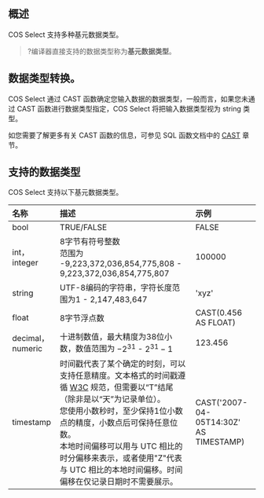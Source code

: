 ## 概述

COS Select 支持多种基元数据类型。

> ?编译器直接支持的数据类型称为**基元数据类型**。

## 数据类型转换。

COS Select 通过 CAST 函数确定您输入数据的数据类型，一般而言，如果您未通过 CAST 函数进行数据类型指定，COS Select 将把输入数据类型视为 string 类型。

如您需要了解更多有关 CAST 函数的信息，可参见 SQL 函数文档中的 [CAST](https://cloud.tencent.com/document/product/436/37637#cast) 章节。

## 支持的数据类型

COS Select 支持以下基元数据类型。

| 名称             | 描述                                                         | 示例                                     |
| :--------------- | :----------------------------------------------------------- | :--------------------------------------- |
| bool             | TRUE/FALSE                                                   | FALSE                                 |
| int，integer     | 8字节有符号整数<br>范围为 -9,223,372,036,854,775,808 - 9,223,372,036,854,775,807 | 100000                                 |
| string           | UTF-8编码的字符串，字符长度范围为1 - 2,147,483,647           | 'xyz'                                  |
| float            | 8字节浮点数                                                  | CAST(0.456 AS FLOAT)                   |
| decimal，numeric | 十进制数值，最大精度为38位小数，数值范围为 $-2^{31}$ - $2^{31}-1$ | 123.456                                |
| timestamp        | 时间戳代表了某个确定的时刻，可以支持任意精度。文本格式的时间戳遵循 [W3C](https://www.w3.org/TR/NOTE-datetime) 规范，但需要以“T”结尾（除非是以“天”为记录单位）。<br>您使用小数秒时，至少保持1位小数点的精度，小数点后可保持任意位数。<br>本地时间偏移可以用与 UTC 相比的时分偏移来表示，或者使用"Z"代表与 UTC 相比的本地时间偏移。时间偏移在仅记录日期时不需要展示。 | CAST('2007-04-05T14:30Z' AS TIMESTAMP) |
